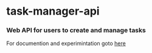 # task-manager-api
### Web API for users to create and manage tasks

For documention and experimintation goto [here](https://documenter.getpostman.com/view/1600133/SzRxXAzh?version=latest#6bbdccea-5440-4250-bc2c-fd6976223ea4)
